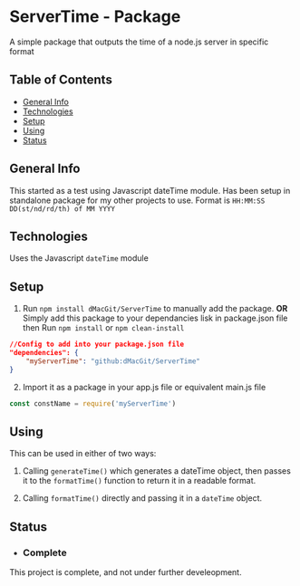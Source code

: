 # ServerTime - Package

A simple package that outputs the time of a node.js server in specific format

## Table of Contents

- [General Info](#General-Info)
- [Technologies](#Technologies)
- [Setup](#Setup)
- [Using](#Using)
- [Status](#Status)

## General Info

This started as a test using Javascript dateTime module.
Has been setup in standalone package for my other projects to use.
Format is `HH:MM:SS DD(st/nd/rd/th) of MM YYYY`
## Technologies

Uses the Javascript `dateTime` module

## Setup

1. Run `npm install dMacGit/ServerTime` to manually add the package. 
**OR**
Simply add this package to your dependancies lisk in package.json file then Run `npm install` or `npm clean-install`
``` json 
//Config to add into your package.json file
"dependencies": {
    "myServerTime": "github:dMacGit/ServerTime"
}
```
2. Import it as a package in your app.js file or equivalent main.js file
``` javascript
const constName = require('myServerTime')
```

## Using

This can be used in either of two ways:
1. Calling `generateTime()` which generates a dateTime object, then passes it to the `formatTime()`
function to return it in a readable format. 

2. Calling `formatTime()` directly and passing it in a `dateTime` object.

## Status 

- ### __Complete__

This project is complete, and not under further develeopment.